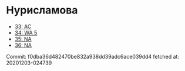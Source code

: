 # Нурисламова
- [33: AC](33.md)
- [34: WA 5](34.md)
- [35: NA](35.md)
- [36: NA](36.md)

Commit: f0dba36d482470be832a938dd39adc6ace039dd4
 fetched at: 20201203-024739
